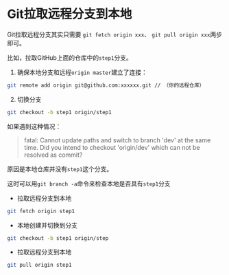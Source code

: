 # Git拉取远程分支到本地

Git拉取远程分支其实只需要 `git fetch origin xxx`、 `git pull origin xxx`两步即可。

比如，拉取GitHub上面的仓库中的`step1`分支。

1. 确保本地分支和远程`origin master`建立了连接：
```bash
git remote add origin git@github.com:xxxxxx.git // （你的远程仓库）
```

2. 切换分支

```bash
git checkout -b step1 origin/step1
```

如果遇到这种情况：
> fatal: Cannot update paths and switch to branch 'dev' at the same time.
Did you intend to checkout 'origin/dev' which can not be resolved as commit?

原因是本地仓库并没有`step1`这个分支。

这时可以用`git branch -a`命令来检查本地是否具有`step1`分支


* 拉取远程分支到本地

```bash
git fetch origin step1 
```

* 本地创建并切换到分支
```bash
git checkout -b step1 origin/step
```

* 拉取远程分支到本地
```bash
git pull origin step1
```

